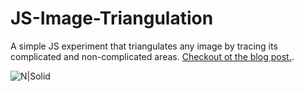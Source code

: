 # JS-Image-Triangulation
A simple JS experiment that triangulates any image by tracing its complicated and non-complicated areas. [Checkout ot the blog post.](http://146.185.160.107/image-triangulation/).

![N|Solid](http://146.185.160.107/wp-content/uploads/2016/12/Screen-Shot-2016-12-22-at-02.22.09.png)